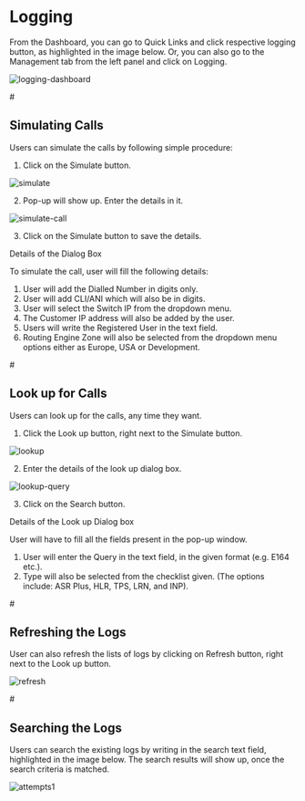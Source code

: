 <h1>Logging</h1>

From the Dashboard, you can go to Quick Links and click respective logging button, as highlighted in the image below. Or, you can also go to the Management tab from the left panel and click on Logging.

<img src="https://raw.githubusercontent.com/digipigeon/connexcs-user-docs/master/img/logging-dashboard-new.png" alt="logging-dashboard"/>
 
#<h2>Simulating Calls</h2>

Users can simulate the calls by following simple procedure:

1.	Click on the Simulate button.

<img src="https://raw.githubusercontent.com/digipigeon/connexcs-user-docs/master/img/simulate.png" alt="simulate"/>

2.	Pop-up will show up. Enter the details in it.

<img src="https://raw.githubusercontent.com/digipigeon/connexcs-user-docs/master/img/simulate-call.png" alt="simulate-call"/>

3.	Click on the Simulate button to save the details.

Details of the Dialog Box

To simulate the call, user will fill the following details:

1. User will add the Dialled Number in digits only.
2. User will add CLI/ANI which will also be in digits.
3. User will select the Switch IP from the dropdown menu.
4. The Customer IP address will also be added by the user.
5. Users will write the Registered User in the text field.
6. Routing Engine Zone will also be selected from the dropdown menu options either as Europe, USA or Development.

#<h2>Look up for Calls</h2>

Users can look up for the calls, any time they want. 

1.	Click the Look up button, right next to the Simulate button. 

<img src="https://raw.githubusercontent.com/digipigeon/connexcs-user-docs/master/img/lookup.png" alt="lookup"/>

2.	Enter the details of the look up dialog box.

<img src="https://raw.githubusercontent.com/digipigeon/connexcs-user-docs/master/img/lookup-query.png" alt="lookup-query"/>

3.	Click on the Search button.

Details of the Look up Dialog box 

User will have to fill all the fields present in the pop-up window.

1. User will enter the Query in the text field, in the given format (e.g. E164 etc.).
2. Type will also be selected from the checklist given. (The options include: ASR Plus, HLR, TPS, LRN, and INP).

#<h2>Refreshing the Logs</h2>

User can also refresh the lists of logs by clicking on Refresh button, right next to the Look up button. 

<img src="https://raw.githubusercontent.com/digipigeon/connexcs-user-docs/master/img/refresh.png" alt="refresh"/>
 
#<h2>Searching the Logs</h2>

Users can search the existing logs by writing in the search text field, highlighted in the image below. The search results will show up, once the search criteria is matched.
 
<img src="https://raw.githubusercontent.com/digipigeon/connexcs-user-docs/master/img/attempts1.png" alt="attempts1"/>
